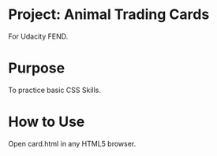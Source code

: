 # Project: Animal Trading Cards
For Udacity FEND.

# Purpose
To practice basic CSS Skills.

# How to Use
Open card.html in any HTML5 browser.